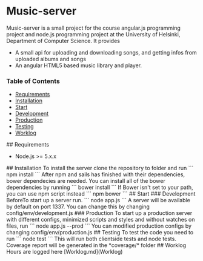 # Music-server

Music-server is a small project for the course angular.js programming project and node.js programming project at the University of Helsinki, Department of Computer Science. It provides 
* A small api for uploading and downloading songs, and getting infos from uploaded albums and songs  
* An angular HTML5 based music library and player.

### Table of Contents  
* [Requirements](#Requirements)    
* [Installation](#Installation)  
* [Start](#Start)  
 * [Development](#Development)  
 * [Production](#Production)
* [Testing](#Test)  
* [Worklog](#Worklog)  

<a name="Requirements"/>
## Requirements

* Node.js >= 5.x.x

<a name="Installation"/>
## Installation
To install the server clone the repository to folder and run
```
npm install
```
After npm and sails has finished with their dependencies, bower dependecies are needed. You can install all of the bower dependencies by running
```
bower install
```
If Bower isn't set to your path, you can use npm script instead
```
npm bower
```
<a name="Start"/>
## Start
<a name="Development"/>
### Development
BeforeTo start up a server run.
```
node app.js
```
A server will be available by default on port 1337. You can change this by changing config/env/development.js
<a name="Production"/>
### Production
To start up a production server with different configs, minimized scripts and styles and without watches on files, run 
```
node app.js --prod
```
You can modified production configs by changing config/env/production.js
<a name="Test"/>
## Testing
To test the code you need to run
```
node test
```
This will run both clientside tests and node tests. Coverage report will be generated in the *coverage/* folder

<a name="Worklog" />
## Worklog
Hours are logged here
[Worklog.md](Worklog)
